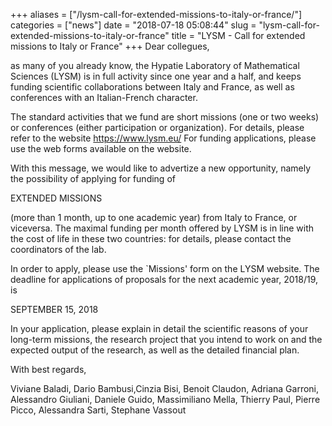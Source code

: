 +++
aliases = ["/lysm-call-for-extended-missions-to-italy-or-france/"]
categories = ["news"]
date = "2018-07-18 05:08:44"
slug = "lysm-call-for-extended-missions-to-italy-or-france"
title = "LYSM - Call for extended missions to Italy or France"
+++
Dear collegues,

as many of you already know, the Hypatie Laboratory of Mathematical
Sciences (LYSM) is in full activity since one year and a half, and keeps
funding scientific collaborations between Italy and France, as well as
conferences with an Italian-French character.

The standard activities that we fund are short missions (one or two
weeks) or conferences (either participation or organization). For
details, please refer to the website https://www.lysm.eu/ For funding
applications, please use the web forms available on the website.

With this message, we would like to advertize a new opportunity, namely
the possibility of applying for funding of

EXTENDED MISSIONS

(more than 1 month, up to one academic year) from Italy to France, or
viceversa. The maximal funding per month offered by LYSM is in line with
the cost of life in these two countries: for details, please contact the
coordinators of the lab.

In order to apply, please use the \`Missions' form on the LYSM website.
The deadline for applications of proposals for the next academic year,
2018/19, is

SEPTEMBER 15, 2018

In your application, please explain in detail the scientific reasons of
your long-term missions, the research project that you intend to work on
and the expected output of the research, as well as the detailed
financial plan.

With best regards,

Viviane Baladi, Dario Bambusi,Cinzia Bisi, Benoit Claudon, Adriana
Garroni, Alessandro Giuliani, Daniele Guido, Massimiliano Mella, Thierry
Paul, Pierre Picco, Alessandra Sarti, Stephane Vassout
